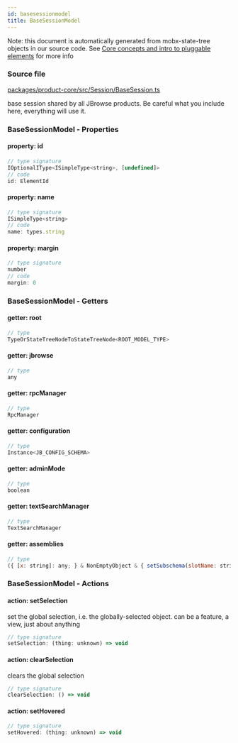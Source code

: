 ```yaml
---
id: basesessionmodel
title: BaseSessionModel
---
```


Note: this document is automatically generated from mobx-state-tree objects in
our source code. See
[Core concepts and intro to pluggable elements](/docs/developer_guide/) for more
info

### Source file

[packages/product-core/src/Session/BaseSession.ts](https://github.com/GMOD/jbrowse-components/blob/main/packages/product-core/src/Session/BaseSession.ts)

base session shared by all JBrowse products. Be careful what you include here,
everything will use it.

### BaseSessionModel - Properties

#### property: id

```js
// type signature
IOptionalIType<ISimpleType<string>, [undefined]>
// code
id: ElementId
```

#### property: name

```js
// type signature
ISimpleType<string>
// code
name: types.string
```

#### property: margin

```js
// type signature
number
// code
margin: 0
```

### BaseSessionModel - Getters

#### getter: root

```js
// type
TypeOrStateTreeNodeToStateTreeNode<ROOT_MODEL_TYPE>
```

#### getter: jbrowse

```js
// type
any
```

#### getter: rpcManager

```js
// type
RpcManager
```

#### getter: configuration

```js
// type
Instance<JB_CONFIG_SCHEMA>
```

#### getter: adminMode

```js
// type
boolean
```

#### getter: textSearchManager

```js
// type
TextSearchManager
```

#### getter: assemblies

```js
// type
({ [x: string]: any; } & NonEmptyObject & { setSubschema(slotName: string, data: unknown): any; } & IStateTreeNode<ConfigurationSchemaType<{ aliases: { type: string; defaultValue: any[]; description: string; }; sequence: AnyConfigurationSchemaType; refNameColors: { ...; }; refNameAliases: ConfigurationSchemaType<......
```

### BaseSessionModel - Actions

#### action: setSelection

set the global selection, i.e. the globally-selected object. can be a feature, a
view, just about anything

```js
// type signature
setSelection: (thing: unknown) => void
```

#### action: clearSelection

clears the global selection

```js
// type signature
clearSelection: () => void
```

#### action: setHovered

```js
// type signature
setHovered: (thing: unknown) => void
```

